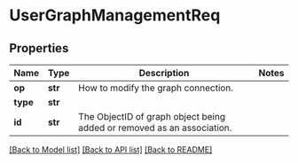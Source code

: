 # UserGraphManagementReq

## Properties
Name | Type | Description | Notes
------------ | ------------- | ------------- | -------------
**op** | **str** | How to modify the graph connection. | 
**type** | **str** |  | 
**id** | **str** | The ObjectID of graph object being added or removed as an association. | 

[[Back to Model list]](../README.md#documentation-for-models) [[Back to API list]](../README.md#documentation-for-api-endpoints) [[Back to README]](../README.md)


